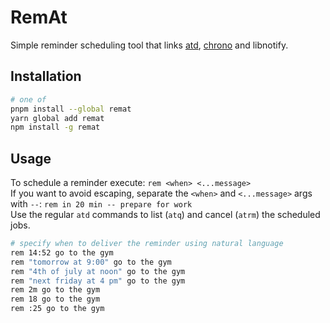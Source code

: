 # RemAt

Simple reminder scheduling tool that links [atd](https://linux.die.net/man/8/atd), [chrono](https://github.com/wanasit/chrono) and libnotify.

## Installation

```sh
# one of
pnpm install --global remat
yarn global add remat
npm install -g remat
```

## Usage

To schedule a reminder execute: `rem <when> <...message>`
\
If you want to avoid escaping, separate the `<when>` and `<...message>` args with `--`: `rem in 20 min -- prepare for work`
\
Use the regular `atd` commands to list (`atq`) and cancel (`atrm`) the scheduled jobs.

```sh
# specify when to deliver the reminder using natural language
rem 14:52 go to the gym
rem "tomorrow at 9:00" go to the gym
rem "4th of july at noon" go to the gym
rem "next friday at 4 pm" go to the gym
rem 2m go to the gym
rem 18 go to the gym
rem :25 go to the gym
```
